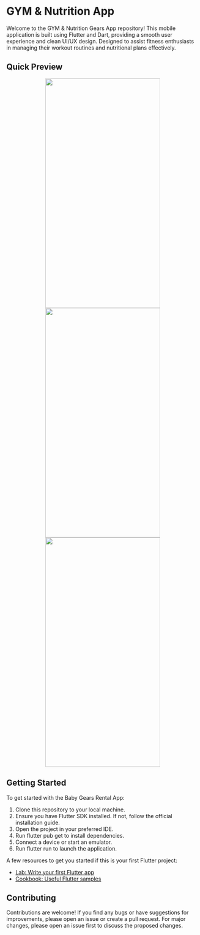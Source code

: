 # GYM & Nutrition App

Welcome to the GYM & Nutrition Gears App repository! This mobile application is built using Flutter and Dart, providing a smooth user experience and clean UI/UX design. Designed to assist fitness enthusiasts in managing their workout routines and nutritional plans effectively. 


## Quick Preview

<p align="center">
  <img src="https://github.com/youssifsamir/GYM-App/assets/113045942/b81ee0ad-a698-4a52-b259-8014c6e32b52" width="300" height="600" />
  <img src="https://github.com/youssifsamir/GYM-App/assets/113045942/6fdc8f4a-4822-4480-bad3-bb6372af0855" width="300" height="600" />
  <img src="https://github.com/youssifsamir/GYM-App/assets/113045942/ca52e77d-883d-42be-abb8-973737734c72" width="300" height="600" />
</p>




## Getting Started

To get started with the Baby Gears Rental App:

  1. Clone this repository to your local machine.
  2. Ensure you have Flutter SDK installed. If not, follow the official installation guide.
  3. Open the project in your preferred IDE.
  4. Run flutter pub get to install dependencies.
  5. Connect a device or start an emulator.
  6. Run flutter run to launch the application.

A few resources to get you started if this is your first Flutter project:

- [Lab: Write your first Flutter app](https://docs.flutter.dev/get-started/codelab)
- [Cookbook: Useful Flutter samples](https://docs.flutter.dev/cookbook)


## Contributing

Contributions are welcome! If you find any bugs or have suggestions for improvements, please open an issue or create a pull request. For major changes, please open an issue first to discuss the proposed changes.

